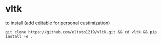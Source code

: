 # vltk
to install (add editable for personal custimization)
```
git clone https://github.com/eltoto1219/vltk.git && cd vltk && pip install -e .
```
